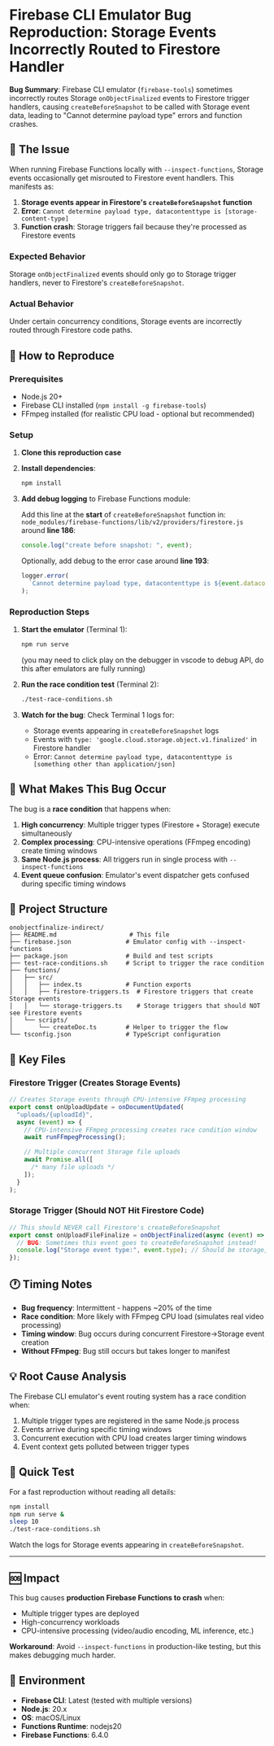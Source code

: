 # Firebase CLI Emulator Bug Reproduction: Storage Events Incorrectly Routed to Firestore Handler

**Bug Summary**: Firebase CLI emulator (`firebase-tools`) sometimes incorrectly routes Storage `onObjectFinalized` events to Firestore trigger handlers, causing `createBeforeSnapshot` to be called with Storage event data, leading to "Cannot determine payload type" errors and function crashes.

## 🐛 The Issue

When running Firebase Functions locally with `--inspect-functions`, Storage events occasionally get misrouted to Firestore event handlers. This manifests as:

1. **Storage events appear in Firestore's `createBeforeSnapshot` function**
2. **Error**: `Cannot determine payload type, datacontenttype is [storage-content-type]`
3. **Function crash**: Storage triggers fail because they're processed as Firestore events

### Expected Behavior

Storage `onObjectFinalized` events should only go to Storage trigger handlers, never to Firestore's `createBeforeSnapshot`.

### Actual Behavior

Under certain concurrency conditions, Storage events are incorrectly routed through Firestore code paths.

## 🔬 How to Reproduce

### Prerequisites

- Node.js 20+
- Firebase CLI installed (`npm install -g firebase-tools`)
- FFmpeg installed (for realistic CPU load - optional but recommended)

### Setup

1. **Clone this reproduction case**
2. **Install dependencies**:

   ```bash
   npm install
   ```

3. **Add debug logging** to Firebase Functions module:

   Add this line at the **start** of `createBeforeSnapshot` function in:
   `node_modules/firebase-functions/lib/v2/providers/firestore.js` around **line 186**:

   ```js
   console.log("create before snapshot: ", event);
   ```

   Optionally, add debug to the error case around **line 193**:

   ```js
   logger.error(
     `Cannot determine payload type, datacontenttype is ${event.datacontenttype}, failing out.`
   );
   ```

### Reproduction Steps

1. **Start the emulator** (Terminal 1):

   ```bash
   npm run serve
   ```

   (you may need to click play on the debugger in vscode to debug API, do this after emulators are fully running)

2. **Run the race condition test** (Terminal 2):

   ```bash
   ./test-race-conditions.sh
   ```

3. **Watch for the bug**: Check Terminal 1 logs for:
   - Storage events appearing in `createBeforeSnapshot` logs
   - Events with `type: 'google.cloud.storage.object.v1.finalized'` in Firestore handler
   - Error: `Cannot determine payload type, datacontenttype is [something other than application/json]`

## 🎯 What Makes This Bug Occur

The bug is a **race condition** that happens when:

1. **High concurrency**: Multiple trigger types (Firestore + Storage) execute simultaneously
2. **Complex processing**: CPU-intensive operations (FFmpeg encoding) create timing windows
3. **Same Node.js process**: All triggers run in single process with `--inspect-functions`
4. **Event queue confusion**: Emulator's event dispatcher gets confused during specific timing windows

## 📁 Project Structure

```
onobjectfinalize-indirect/
├── README.md                    # This file
├── firebase.json               # Emulator config with --inspect-functions
├── package.json                # Build and test scripts
├── test-race-conditions.sh     # Script to trigger the race condition
├── functions/
│   ├── src/
│   │   ├── index.ts            # Function exports
│   │   ├── firestore-triggers.ts  # Firestore triggers that create Storage events
│   │   └── storage-triggers.ts    # Storage triggers that should NOT see Firestore events
│   └── scripts/
│       └── createDoc.ts        # Helper to trigger the flow
└── tsconfig.json               # TypeScript configuration
```

## 🔧 Key Files

### Firestore Trigger (Creates Storage Events)

```typescript
// Creates Storage events through CPU-intensive FFmpeg processing
export const onUploadUpdate = onDocumentUpdated(
  "uploads/{uploadId}",
  async (event) => {
    // CPU-intensive FFmpeg processing creates race condition window
    await runFFmpegProcessing();

    // Multiple concurrent Storage file uploads
    await Promise.all([
      /* many file uploads */
    ]);
  }
);
```

### Storage Trigger (Should NOT Hit Firestore Code)

```typescript
// This should NEVER call Firestore's createBeforeSnapshot
export const onUploadFileFinalize = onObjectFinalized(async (event) => {
  // BUG: Sometimes this event goes to createBeforeSnapshot instead!
  console.log("Storage event type:", event.type); // Should be storage, not firestore
});
```

## 🕐 Timing Notes

- **Bug frequency**: Intermittent - happens ~20% of the time
- **Race condition**: More likely with FFmpeg CPU load (simulates real video processing)
- **Timing window**: Bug occurs during concurrent Firestore→Storage event creation
- **Without FFmpeg**: Bug still occurs but takes longer to manifest

## 💡 Root Cause Analysis

The Firebase CLI emulator's event routing system has a race condition when:

1. Multiple trigger types are registered in the same Node.js process
2. Events arrive during specific timing windows
3. Concurrent execution with CPU load creates larger timing windows
4. Event context gets polluted between trigger types

## 🏃 Quick Test

For a fast reproduction without reading all details:

```bash
npm install
npm run serve &
sleep 10
./test-race-conditions.sh
```

Watch the logs for Storage events appearing in `createBeforeSnapshot`.

---

## 🆘 Impact

This bug causes **production Firebase Functions to crash** when:

- Multiple trigger types are deployed
- High-concurrency workloads
- CPU-intensive processing (video/audio encoding, ML inference, etc.)

**Workaround**: Avoid `--inspect-functions` in production-like testing, but this makes debugging much harder.

## 📝 Environment

- **Firebase CLI**: Latest (tested with multiple versions)
- **Node.js**: 20.x
- **OS**: macOS/Linux
- **Functions Runtime**: nodejs20
- **Firebase Functions**: 6.4.0
